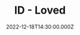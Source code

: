 ---
video:
  type: vimeo
  id: 782613811
speaker:
  permalink: bart-wilkins
  name: Bart Wilkins
title: ID - Loved
image: https://i.imgur.com/zzgwiSU.png
date: 2022-12-18T14:30:00.000Z
---